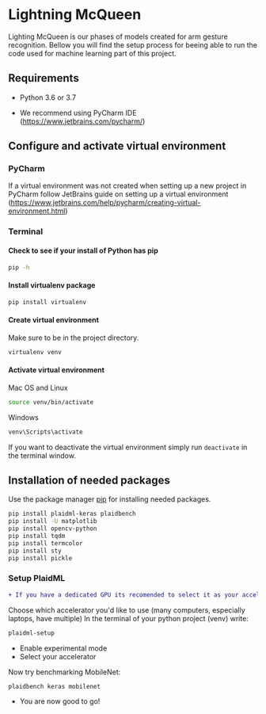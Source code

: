 # Lightning McQueen

Lighting McQueen is our phases of models created for arm gesture recognition. Bellow you will find
the setup process for beeing able to run the code used for machine learning part of this project.

## Requirements
* Python 3.6 or 3.7

* We recommend using PyCharm IDE (https://www.jetbrains.com/pycharm/)

## Configure and activate virtual  environment﻿
### PyCharm
If a virtual environment﻿ was not created when setting up a new project in PyCharm follow JetBrains guide on setting up a
virtual environment (https://www.jetbrains.com/help/pycharm/creating-virtual-environment.html)

### Terminal
#### Check to see if your install of Python has pip
```bash
pip -h
```
#### Install virtualenv package
```bash
pip install virtualenv
```

#### Create virtual environment
Make sure to be in the project directory.
```bash
virtualenv venv
```

#### Activate virtual environment
Mac OS and Linux
```bash
source venv/bin/activate
```
Windows
```bash
venv\Scripts\activate
```

If you want to deactivate the virtual environment simply run ```deactivate``` in the terminal window.

## Installation of needed packages
Use the package manager [pip](https://pip.pypa.io/en/stable/) for installing needed packages.

```bash
pip install plaidml-keras plaidbench
pip install -U matplotlib
pip install opencv-python
pip install tqdm
pip install termcolor
pip install sty
pip install pickle
```
### Setup PlaidML
```diff
+ If you have a dedicated GPU its recomended to select it as your accelerator.
```
Choose which accelerator you'd like to use (many computers, especially laptops, have multiple)
In the terminal of your python project (venv) write:

```bash
plaidml-setup
```

* Enable experimental mode
* Select your accelerator

Now try benchmarking MobileNet:
```bash
plaidbench keras mobilenet
```
* You are now good to go!
